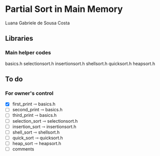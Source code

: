 # Partial Sort in Main Memory
Luana Gabriele de Sousa Costa

## Libraries
### Main helper codes
basics.h
selectionsort.h
insertionsort.h
shellsort.h
quicksort.h
heapsort.h

## To do
### For owner's control
- [x] first_print ⇾ basics.h
- [ ] second_print ⇾ basics.h
- [ ] third_print ⇾ basics.h
- [ ] selection_sort ⇾ selectionsort.h
- [ ] insertion_sort ⇾ insertionsort.h
- [ ] shell_sort ⇾ shellsort.h
- [ ] quick_sort ⇾ quicksort.h
- [ ] heap_sort ⇾ heapsort.h
- [ ] comments